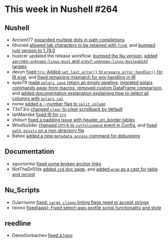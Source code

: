 # This week in Nushell #264

## Nushell

- Ancient77 [expanded multiple dots in path completions](https://github.com/nushell/nushell/pull/13725)
- fdncred [allowed tab characters to be retained with `find`](https://github.com/nushell/nushell/pull/13848), and [bumped rust version to 1.79.0](https://github.com/nushell/nushell/pull/13809)
- hustcer updated the release workflow: [bumped the Nu version](https://github.com/nushell/nushell/pull/13840), [added `aarch64-unknown-linux-musl` and `armv7-unknown-linux-musleabihf` targets](https://github.com/nushell/nushell/pull/13800)
- devyn [fixed `try`: Added `set_last_error()` to `prepare_error_handler()` for IR eval](https://github.com/nushell/nushell/pull/13838), and [fixed remaining mismatch for env handling in IR](https://github.com/nushell/nushell/pull/13796)
- ayax79 [made `polars save` return an empty pipeline](https://github.com/nushell/nushell/pull/13833), [migrated polars commands away from macros, removed custom DataFrame comparison](https://github.com/nushell/nushell/pull/13829), and [added documentation explanation explaining how to select all columns with `polars col`](https://github.com/nushell/nushell/pull/13806)
- nome [added a --number flag to `split column`](https://github.com/nushell/nushell/pull/13831)
- T3sT3ro [changed `clear` to clear scrollback by default](https://github.com/nushell/nushell/pull/13821)
- IanManske [fixed IR for `try`](https://github.com/nushell/nushell/pull/13811)
- zhiburt [fixed a padding issue with header_on_border tables](https://github.com/nushell/nushell/pull/13808)
- WindSoilder [changed ctrl-k to `cuttolineend` event in Config](https://github.com/nushell/nushell/pull/13801), and [fixed `path exists` on a non-directory file](https://github.com/nushell/nushell/pull/13763)
- Bahex [added a new `metadata access` command for debugging](https://github.com/nushell/nushell/pull/13785)

## Documentation

- sgvictorino [fixed some broken anchor links](https://github.com/nushell/nushell.github.io/pull/1548)
- NotTheDr01ds [added `std` doc page](https://github.com/nushell/nushell.github.io/pull/1546), and [added `wrap` as a cast for table and record](https://github.com/nushell/nushell.github.io/pull/1545)

## Nu_Scripts

- OJarrisonn [fixed: `cargo clippy` linting flags need to accept strings](https://github.com/nushell/nu_scripts/pull/947)
- reinno [fixed(aws): Fixed select-aws-profile script functionality and style](https://github.com/nushell/nu_scripts/pull/946)

## reedline

- DenisGorbachev [fixed a typo](https://github.com/nushell/reedline/pull/827)
